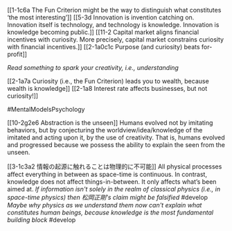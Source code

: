 [[1-1c6a The Fun Criterion might be the way to distinguish what constitutes ‘the most interesting’]]
[[5-3d Innovation is invention catching on. Innovation itself is technology, and technology is knowledge. Innovation is knowledge becoming public.]]
[[11-2 Capital market aligns financial incentives with curiosity. More precisely, capital market constrains curiosity with financial incentives.]]
[[2-1a0c1c Purpose (and curiosity) beats for-profit]]

*Read something to spark your creativity, i.e., understanding*

[[2-1a7a Curiosity (i.e., the Fun Criterion) leads you to wealth, because wealth is knowledge]]
[[2-1a8 Interest rate affects businesses, but not curiosity!]]

#MentalModelsPsychology 

[[10-2g2e6 Abstraction is the unseen]]
Humans evolved not by imitating behaviors, but by conjecturing the worldview/idea/knowledge of the imitated and acting upon it, by the use of creativity. That is, humans evolved and progressed because we possess the ability to explain the seen from the unseen.

[[3-1c3a2 情報の起源に触れることは物理的に不可能]]
All physical processes affect everything in between as space-time is continuous. In contrast, knowledge does not affect things-in-between. It only affects what’s been aimed at.
*If information isn't solely in the realm of classical physics (i.e., in space-time physics) then 松岡正剛's claim might be falsified* #develop 
*Maybe why physics as we understand them now can't explain what constitutes human beings, because knowledge is the most fundamental building block* #develop 

